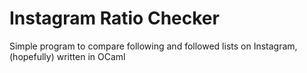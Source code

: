 # Instagram Ratio Checker

Simple program to compare following and followed lists on Instagram, (hopefully) written in OCaml
